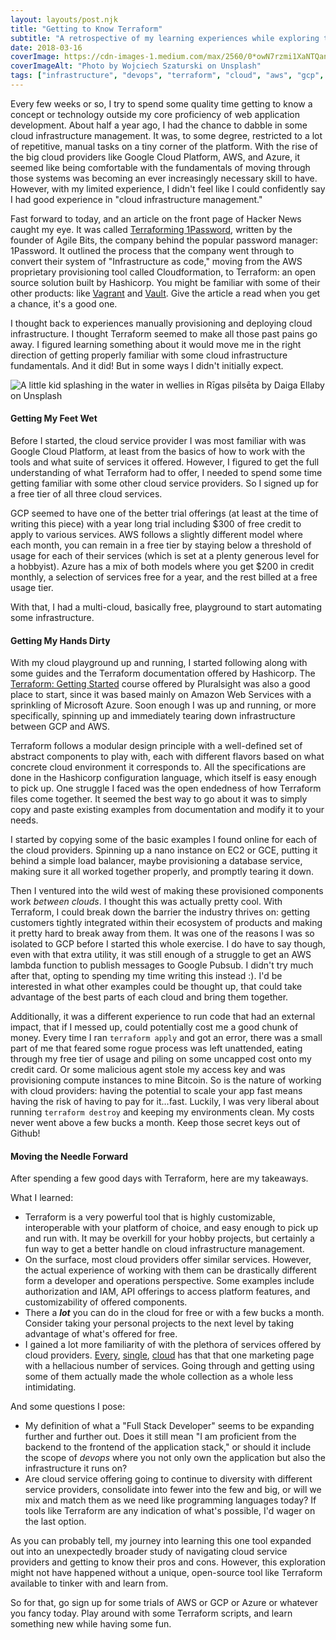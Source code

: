 ```yaml
---
layout: layouts/post.njk
title: "Getting to Know Terraform"
subtitle: "A retrospective of my learning experiences while exploring the Terraform infrastructure provisioning tool."
date: 2018-03-16
coverImage: https://cdn-images-1.medium.com/max/2560/0*owN7rzmi1XaNTQan.
coverImageAlt: "Photo by Wojciech Szaturski on Unsplash"
tags: ["infrastructure", "devops", "terraform", "cloud", "aws", "gcp", "azure"]
---
```


Every few weeks or so, I try to spend some quality time getting to know a concept or technology outside my core proficiency of web application development. About half a year ago, I had the chance to dabble in some cloud infrastructure management. It was, to some degree, restricted to a lot of repetitive, manual tasks on a tiny corner of the platform. With the rise of the big cloud providers like Google Cloud Platform, AWS, and Azure, it seemed like being comfortable with the fundamentals of moving through those systems was becoming an ever increasingly necessary skill to have. However, with my limited experience, I didn't feel like I could confidently say I had good experience in "cloud infrastructure management."

Fast forward to today, and an article on the front page of Hacker News caught my eye. It was called [Terraforming 1Password](https://blog.agilebits.com/2018/01/25/terraforming-1password/), written by the founder of Agile Bits, the company behind the popular password manager: 1Password. It outlined the process that the company went through to convert their system of "Infrastructure as code," moving from the AWS proprietary provisioning tool called Cloudformation, to Terraform: an open source solution built by Hashicorp. You might be familiar with some of their other products: like [Vagrant](https://www.vagrantup.com/) and [Vault](https://www.vaultproject.io/). Give the article a read when you get a chance, it's a good one.

I thought back to experiences manually provisioning and deploying cloud infrastructure. I thought Terraform seemed to make all those past pains go away. I figured learning something about it would move me in the right direction of getting properly familiar with some cloud infrastructure fundamentals. And it did! But in some ways I didn't initially expect.

![A little kid splashing in the water in wellies in Rīgas pilsēta by Daiga Ellaby on Unsplash](https://cdn-images-1.medium.com/max/800/0*WLrJSGVGb-wRTExG.)

#### Getting My Feet Wet

Before I started, the cloud service provider I was most familiar with was Google Cloud Platform, at least from the basics of how to work with the tools and what suite of services it offered. However, I figured to get the full understanding of what Terraform had to offer, I needed to spend some time getting familiar with some other cloud service providers. So I signed up for a free tier of all three cloud services.

GCP seemed to have one of the better trial offerings (at least at the time of writing this piece) with a year long trial including $300 of free credit to apply to various services. AWS follows a slightly different model where each month, you can remain in a free tier by staying below a threshold of usage for each of their services (which is set at a plenty generous level for a hobbyist). Azure has a mix of both models where you get $200 in credit monthly, a selection of services free for a year, and the rest billed at a free usage tier.

With that, I had a multi-cloud, basically free, playground to start automating some infrastructure.

#### Getting My Hands Dirty

With my cloud playground up and running, I started following along with some guides and the Terraform documentation offered by Hashicorp. The [Terraform: Getting Started](https://www.pluralsight.com/courses/terraform-getting-started) course offered by Pluralsight was also a good place to start, since it was based mainly on Amazon Web Services with a sprinkling of Microsoft Azure. Soon enough I was up and running, or more specifically, spinning up and immediately tearing down infrastructure between GCP and AWS.

Terraform follows a modular design principle with a well-defined set of abstract components to play with, each with different flavors based on what concrete cloud environment it corresponds to. All the specifications are done in the Hashicorp configuration language, which itself is easy enough to pick up. One struggle I faced was the open endedness of how Terraform files come together. It seemed the best way to go about it was to simply copy and paste existing examples from documentation and modify it to your needs.

I started by copying some of the basic examples I found online for each of the cloud providers. Spinning up a nano instance on EC2 or GCE, putting it behind a simple load balancer, maybe provisioning a database service, making sure it all worked together properly, and promptly tearing it down.

Then I ventured into the wild west of making these provisioned components work *between clouds*. I thought this was actually pretty cool. With Terraform, I could break down the barrier the industry thrives on: getting customers tightly integrated within their ecosystem of products and making it pretty hard to break away from them. It was one of the reasons I was so isolated to GCP before I started this whole exercise. I do have to say though, even with that extra utility, it was still enough of a struggle to get an AWS lambda function to publish messages to Google Pubsub. I didn't try much after that, opting to spending my time writing this instead :). I'd be interested in what other examples could be thought up, that could take advantage of the best parts of each cloud and bring them together.

Additionally, it was a different experience to run code that had an external impact, that if I messed up, could potentially cost me a good chunk of money. Every time I ran `terraform apply` and got an error, there was a small part of me that feared some rogue process was left unattended, eating through my free tier of usage and piling on some uncapped cost onto my credit card. Or some malicious agent stole my access key and was provisioning compute instances to mine Bitcoin. So is the nature of working with cloud providers: having the potential to scale your app fast means having the risk of having to pay for it…fast. Luckily, I was very liberal about running `terraform destroy` and keeping my environments clean. My costs never went above a few bucks a month. Keep those secret keys out of Github!

#### Moving the Needle Forward

After spending a few good days with Terraform, here are my takeaways.

What I learned:

* Terraform is a very powerful tool that is highly customizable, interoperable with your platform of choice, and easy enough to pick up and run with. It may be overkill for your hobby projects, but certainly a fun way to get a better handle on cloud infrastructure management.
* On the surface, most cloud providers offer similar services. However, the actual experience of working with them can be drastically different form a developer and operations perspective. Some examples include authorization and IAM, API offerings to access platform features, and customizability of offered components.
* There a **_lot_** you can do in the cloud for free or with a few bucks a month. Consider taking your personal projects to the next level by taking advantage of what's offered for free.
* I gained a lot more familiarity of with the plethora of services offered by cloud providers. [Every](https://aws.amazon.com/products/), [single](https://cloud.google.com/products/), [cloud](https://azure.microsoft.com/en-us/services/) has that that one marketing page with a hellacious number of services. Going through and getting using some of them actually made the whole collection as a whole less intimidating.

And some questions I pose:

* My definition of what a "Full Stack Developer" seems to be expanding further and further out. Does it still mean "I am proficient from the backend to the frontend of the application stack," or should it include the scope of *devops* where you not only own the application but also the infrastructure it runs on?
* Are cloud service offering going to continue to diversity with different service providers, consolidate into fewer into the few and big, or will we mix and match them as we need like programming languages today? If tools like Terraform are any indication of what's possible, I'd wager on the last option.

As you can probably tell, my journey into learning this one tool expanded out into an unexpectedly broader study of navigating cloud service providers and getting to know their pros and cons. However, this exploration might not have happened without a unique, open-source tool like Terraform available to tinker with and learn from.

So for that, go sign up for some trials of AWS or GCP or Azure or whatever you fancy today. Play around with some Terraform scripts, and learn something new while having some fun.